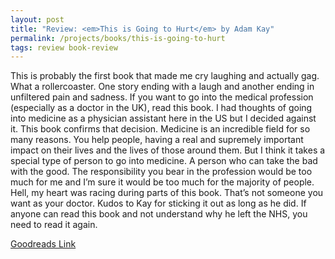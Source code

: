 ```yaml
---
layout: post
title: "Review: <em>This is Going to Hurt</em> by Adam Kay"
permalink: /projects/books/this-is-going-to-hurt
tags: review book-review
---
```


This is probably the first book that made me cry laughing and actually gag. What a rollercoaster. One story ending with a laugh and another ending in unfiltered pain and sadness. If you want to go into the medical profession (especially as a doctor in the UK), read this book. I had thoughts of going into medicine as a physician assistant here in the US but I decided against it. This book confirms that decision. Medicine is an incredible field for so many reasons. You help people, having a real and supremely important impact on their lives and the lives of those around them. But I think it takes a special type of person to go into medicine. A person who can take the bad with the good. The responsibility you bear in the profession would be too much for me and I’m sure it would be too much for the majority of people. Hell, my heart was racing during parts of this book. That’s not someone you want as your doctor. Kudos to Kay for sticking it out as long as he did. If anyone can read this book and not understand why he left the NHS, you need to read it again.

[Goodreads Link](https://www.goodreads.com/book/show/35510008-this-is-going-to-hurt)